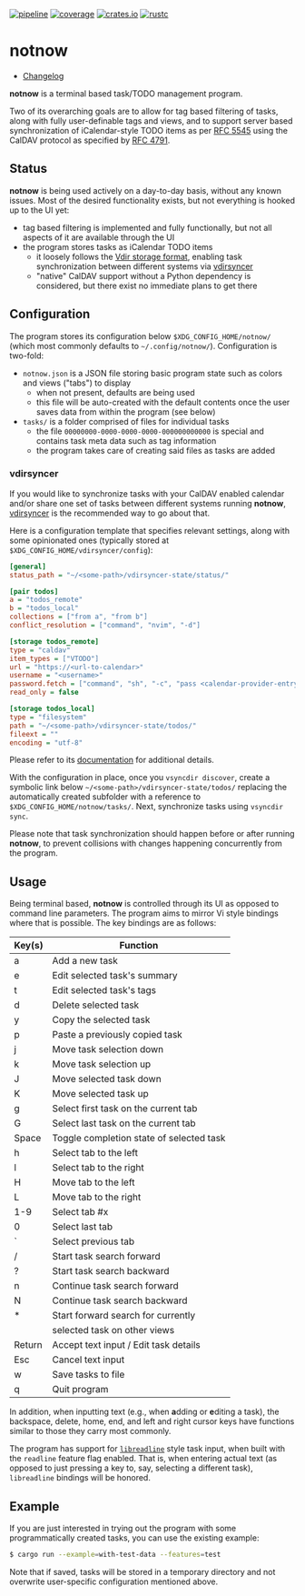 [![pipeline](https://github.com/d-e-s-o/notnow/actions/workflows/test.yml/badge.svg?branch=main)](https://github.com/d-e-s-o/notnow/actions/workflows/test.yml)
[![coverage](https://codecov.io/gh/d-e-s-o/notnow/branch/main/graph/badge.svg)](https://codecov.io/gh/d-e-s-o/notnow)
[![crates.io](https://img.shields.io/crates/v/notnow.svg)](https://crates.io/crates/notnow)
[![rustc](https://img.shields.io/badge/rustc-1.81+-blue.svg)](https://blog.rust-lang.org/2024/09/05/Rust-1.81.0/)

notnow
======

- [Changelog](CHANGELOG.md)

**notnow** is a terminal based task/TODO management program.

Two of its overarching goals are to allow for tag based filtering of
tasks, along with fully user-definable tags and views, and to support
server based synchronization of iCalendar-style TODO items as per [RFC
5545][rfc-5545] using the CalDAV protocol as specified by [RFC
4791][rfc-4791].


Status
------

**notnow** is being used actively on a day-to-day basis, without any
known issues. Most of the desired functionality exists, but not
everything is hooked up to the UI yet:

- tag based filtering is implemented and fully functionally, but not all
  aspects of it are available through the UI
- the program stores tasks as iCalendar TODO items
  - it loosely follows the [Vdir storage format][vdir-format], enabling
    task synchronization between different systems via [vdirsyncer][]
  - "native" CalDAV support without a Python dependency is considered,
    but there exist no immediate plans to get there


Configuration
-------------

The program stores its configuration below `$XDG_CONFIG_HOME/notnow/`
(which most commonly defaults to `~/.config/notnow/`). Configuration is
two-fold:
- `notnow.json` is a JSON file storing basic program state such as
  colors and views ("tabs") to display
  - when not present, defaults are being used
  - this file will be auto-created with the default contents once the
    user saves data from within the program (see below)
- `tasks/` is a folder comprised of files for individual tasks
  - the file `00000000-0000-0000-0000-000000000000` is special and
    contains task meta data such as tag information
  - the program takes care of creating said files as tasks are added

### vdirsyncer

If you would like to synchronize tasks with your CalDAV enabled calendar
and/or share one set of tasks between different systems running
**notnow**, [vdirsyncer][] is the recommended way to go about that.

Here is a configuration template that specifies relevant settings, along
with some opinionated ones (typically stored at
`$XDG_CONFIG_HOME/vdirsyncer/config`):

```ini
[general]
status_path = "~/<some-path>/vdirsyncer-state/status/"

[pair todos]
a = "todos_remote"
b = "todos_local"
collections = ["from a", "from b"]
conflict_resolution = ["command", "nvim", "-d"]

[storage todos_remote]
type = "caldav"
item_types = ["VTODO"]
url = "https://<url-to-calendar>"
username = "<username>"
password.fetch = ["command", "sh", "-c", "pass <calendar-provider-entry> | head -n1"]
read_only = false

[storage todos_local]
type = "filesystem"
path = "~/<some-path>/vdirsyncer-state/todos/"
fileext = ""
encoding = "utf-8"
```

Please refer to its [documentation][vdirsyncer-config] for additional
details.

With the configuration in place, once you `vsyncdir discover`, create a
symbolic link below `~/<some-path>/vdirsyncer-state/todos/` replacing
the automatically created subfolder with a reference to
`$XDG_CONFIG_HOME/notnow/tasks/`. Next, synchronize tasks using
`vsyncdir sync`.

Please note that task synchronization should happen before or after
running **notnow**, to prevent collisions with changes happening
concurrently from the program.


Usage
-----

Being terminal based, **notnow** is controlled through its UI as opposed
to command line parameters. The program aims to mirror Vi style bindings
where that is possible. The key bindings are as follows:

| Key(s) | Function                                 |
|--------|------------------------------------------|
| a      | Add a new task                           |
| e      | Edit selected task's summary             |
| t      | Edit selected task's tags                |
| d      | Delete selected task                     |
| y      | Copy the selected task                   |
| p      | Paste a previously copied task           |
| j      | Move task selection down                 |
| k      | Move task selection up                   |
| J      | Move selected task down                  |
| K      | Move selected task up                    |
| g      | Select first task on the current tab     |
| G      | Select last task on the current tab      |
| Space  | Toggle completion state of selected task |
| h      | Select tab to the left                   |
| l      | Select tab to the right                  |
| H      | Move tab to the left                     |
| L      | Move tab to the right                    |
| 1-9    | Select tab #x                            |
| 0      | Select last tab                          |
| `      | Select previous tab                      |
| /      | Start task search forward                |
| ?      | Start task search backward               |
| n      | Continue task search forward             |
| N      | Continue task search backward            |
| *      | Start forward search for currently       |
|        | selected task on other views             |
| Return | Accept text input / Edit task details    |
| Esc    | Cancel text input                        |
| w      | Save tasks to file                       |
| q      | Quit program                             |

In addition, when inputting text (e.g., when **a**dding or **e**diting a
task), the backspace, delete, home, end, and left and right cursor keys
have functions similar to those they carry most commonly.

The program has support for [`libreadline`][libreadline] style task
input, when built with the `readline` feature flag enabled. That is,
when entering actual text (as opposed to just pressing a key to, say,
selecting a different task), `libreadline` bindings will be honored.


Example
-------

If you are just interested in trying out the program with some
programmatically created tasks, you can use the existing example:
```sh
$ cargo run --example=with-test-data --features=test
```

Note that if saved, tasks will be stored in a temporary directory and
not overwrite user-specific configuration mentioned above.


[rfc-4791]: https://tools.ietf.org/html/rfc4791
[rfc-5545]: https://www.rfc-editor.org/rfc/rfc5545
[vdir-format]: http://vdirsyncer.pimutils.org/en/stable/vdir.html
[vdirsyncer]: https://github.com/pimutils/vdirsyncer
[vdirsyncer-config]: http://vdirsyncer.pimutils.org/en/stable/index.html
[libreadline]: https://tiswww.case.edu/php/chet/readline/readline.html
